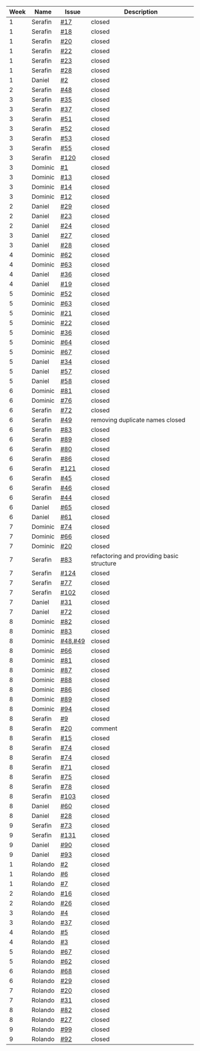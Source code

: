 | Week | Name     | Issue | Description                                     |
|------|----------|-------|-------------------------------------------------|
| 1    |Serafin|[#17](https://github.com/sopra-fs24-group-46/server/issues/17)|closed|
| 1    |Serafin|[#18](https://github.com/sopra-fs24-group-46/server/issues/18)|closed|
| 1    |Serafin|[#20](https://github.com/sopra-fs24-group-46/server/issues/20)|closed|
| 1    |Serafin|[#22](https://github.com/sopra-fs24-group-46/server/issues/22)|closed|
| 1    |Serafin|[#23](https://github.com/sopra-fs24-group-46/server/issues/23)|closed|
| 1    |Serafin|[#28](https://github.com/sopra-fs24-group-46/server/issues/28)|closed|
| 1    |Daniel|[#2](https://github.com/sopra-fs24-group-46/client/issues/2)|closed|
| 2    |Serafin|[#48](https://github.com/sopra-fs24-group-46/server/issues/48)|closed|
| 3    |Serafin|[#35](https://github.com/sopra-fs24-group-46/server/issues/35)|closed|
| 3    |Serafin|[#37](https://github.com/sopra-fs24-group-46/server/issues/37)|closed|
| 3    |Serafin|[#51](https://github.com/sopra-fs24-group-46/server/issues/51)|closed|
| 3    |Serafin|[#52](https://github.com/sopra-fs24-group-46/server/issues/52)|closed|
| 3    |Serafin|[#53](https://github.com/sopra-fs24-group-46/server/issues/53)|closed|
| 3    |Serafin|[#55](https://github.com/sopra-fs24-group-46/server/issues/55)|closed|
| 3    |Serafin|[#120](https://github.com/sopra-fs24-group-46/server/issues/120)|closed|
| 3    |Dominic|[#1](https://github.com/https://github.com/sopra-fs24-group-46/client/issues/1)|closed|
| 3    |Dominic|[#13](https://github.com/https://github.com/sopra-fs24-group-46/client/issues/13)|closed|
| 3    |Dominic|[#14](https://github.com/https://github.com/sopra-fs24-group-46/client/issues/14)|closed|
| 3    |Dominic|[#12](https://github.com/https://github.com/sopra-fs24-group-46/client/issues/12)|closed|
| 2    |Daniel|[#29](https://github.com/sopra-fs24-group-46/client/issues/29)|closed|
| 2    |Daniel|[#23](https://github.com/sopra-fs24-group-46/client/issues/23)|closed|
| 2    |Daniel|[#24](https://github.com/sopra-fs24-group-46/client/issues/24)|closed|
| 3    |Daniel|[#27](https://github.com/sopra-fs24-group-46/client/issues/27)|closed|
| 3    |Daniel|[#28](https://github.com/sopra-fs24-group-46/client/issues/28)|closed|
| 4    |Dominic|[#62](https://github.com/https://github.com/sopra-fs24-group-46/client/issues/62)|closed|
| 4    |Dominic|[#63](https://github.com/https://github.com/sopra-fs24-group-46/client/issues/63)|closed|
| 4    |Daniel|[#36](https://github.com/sopra-fs24-group-46/client/issues/36)|closed|
| 4    |Daniel|[#19](https://github.com/sopra-fs24-group-46/client/issues/19)|closed|
| 5    |Dominic|[#52](https://github.com/https://github.com/sopra-fs24-group-46/client/issues/52)|closed|
| 5    |Dominic|[#63](https://github.com/https://github.com/sopra-fs24-group-46/client/issues/63)|closed|
| 5    |Dominic|[#21](https://github.com/https://github.com/sopra-fs24-group-46/client/issues/21)|closed|
| 5    |Dominic|[#22](https://github.com/https://github.com/sopra-fs24-group-46/client/issues/22)|closed|
| 5    |Dominic|[#36](https://github.com/https://github.com/sopra-fs24-group-46/client/issues/36)|closed|
| 5    |Dominic|[#64](https://github.com/https://github.com/sopra-fs24-group-46/client/issues/64)|closed|
| 5    |Dominic|[#67](https://github.com/https://github.com/sopra-fs24-group-46/client/issues/67)|closed|
| 5    |Daniel|[#34](https://github.com/sopra-fs24-group-46/client/issues/34)|closed|
| 5    |Daniel|[#57](https://github.com/sopra-fs24-group-46/client/issues/57)|closed|
| 5    |Daniel|[#58](https://github.com/sopra-fs24-group-46/client/issues/58)|closed|
| 6    |Dominic|[#81](https://github.com/https://github.com/sopra-fs24-group-46/client/issues/81)|closed|
| 6    |Dominic|[#76](https://github.com/https://github.com/sopra-fs24-group-46/client/issues/76)|closed|
| 6    |Serafin|[#72](https://github.com/sopra-fs24-group-46/server/issues/72)|closed|
| 6    |Serafin|[#49](https://github.com/sopra-fs24-group-46/server/issues/49)|removing duplicate names closed|
| 6    |Serafin|[#83](https://github.com/sopra-fs24-group-46/server/issues/83)|closed|
| 6    |Serafin|[#89](https://github.com/sopra-fs24-group-46/server/issues/89)|closed|
| 6    |Serafin|[#80](https://github.com/sopra-fs24-group-46/server/issues/80)|closed|
| 6    |Serafin|[#86](https://github.com/sopra-fs24-group-46/server/issues/86)|closed|
| 6    |Serafin|[#121](https://github.com/sopra-fs24-group-46/server/issues/121)|closed|
| 6    |Serafin|[#45](https://github.com/sopra-fs24-group-46/client/issues/45)|closed|
| 6    |Serafin|[#46](https://github.com/sopra-fs24-group-46/client/issues/46)|closed|
| 6    |Serafin|[#44](https://github.com/sopra-fs24-group-46/client/issues/44)|closed|
| 6    |Daniel|[#65](https://github.com/sopra-fs24-group-46/client/issues/65)|closed|
| 6    |Daniel|[#61](https://github.com/sopra-fs24-group-46/client/issues/61)|closed|
| 7    |Dominic|[#74](https://github.com/https://github.com/sopra-fs24-group-46/client/issues/74)|closed|
| 7    |Dominic|[#66](https://github.com/https://github.com/sopra-fs24-group-46/client/issues/66)|closed|
| 7    |Dominic|[#20](https://github.com/https://github.com/sopra-fs24-group-46/client/issues/20)|closed|
| 7    |Serafin|[#83](https://github.com/sopra-fs24-group-46/client/issues/83)|refactoring and providing basic structure|
| 7    |Serafin|[#124](https://github.com/sopra-fs24-group-46/server/issues/124)|closed|
| 7    |Serafin|[#77](https://github.com/sopra-fs24-group-46/server/issues/77)|closed|
| 7    |Serafin|[#102](https://github.com/sopra-fs24-group-46/client/issues/102)|closed|
| 7    |Daniel|[#31](https://github.com/sopra-fs24-group-46/client/issues/31)|closed|
| 7    |Daniel|[#72](https://github.com/sopra-fs24-group-46/client/issues/72)|closed|
| 8    |Dominic|[#82](https://github.com/https://github.com/sopra-fs24-group-46/client/issues/82)|closed|
| 8    |Dominic|[#83](https://github.com/https://github.com/sopra-fs24-group-46/client/issues/83)|closed|
| 8    |Dominic|[#48](https://github.com/https://github.com/sopra-fs24-group-46/client/issues/49),[#49](https://github.com/https://github.com/sopra-fs24-group-46/client/issues/49)|closed|
| 8    |Dominic|[#66](https://github.com/https://github.com/sopra-fs24-group-46/client/issues/66)|closed|
| 8    |Dominic|[#81](https://github.com/https://github.com/sopra-fs24-group-46/client/issues/81)|closed|
| 8    |Dominic|[#87](https://github.com/https://github.com/sopra-fs24-group-46/client/issues/87)|closed|
| 8    |Dominic|[#88](https://github.com/https://github.com/sopra-fs24-group-46/client/issues/88)|closed|
| 8    |Dominic|[#86](https://github.com/https://github.com/sopra-fs24-group-46/client/issues/86)|closed|
| 8    |Dominic|[#89](https://github.com/https://github.com/sopra-fs24-group-46/client/issues/89)|closed|
| 8    |Dominic|[#94](https://github.com/https://github.com/sopra-fs24-group-46/client/issues/94)|closed|
| 8    |Serafin|[#9](https://github.com/sopra-fs24-group-46/server/issues/9)|closed|
| 8    |Serafin|[#20](https://github.com/sopra-fs24-group-46/client/issues/20)|comment| 
| 8    |Serafin|[#15](https://github.com/sopra-fs24-group-46/client/issues/15)|closed|
| 8    |Serafin|[#74](https://github.com/sopra-fs24-group-46/server/issues/74)|closed|
| 8    |Serafin|[#74](https://github.com/sopra-fs24-group-46/client/issues/74)|closed|
| 8    |Serafin|[#71](https://github.com/sopra-fs24-group-46/client/issues/71)|closed|
| 8    |Serafin|[#75](https://github.com/sopra-fs24-group-46/client/issues/75)|closed|
| 8    |Serafin|[#78](https://github.com/sopra-fs24-group-46/client/issues/78)|closed|
| 8    |Serafin|[#103](https://github.com/sopra-fs24-group-46/client/issues/103)|closed|
| 8    |Daniel|[#60](https://github.com/sopra-fs24-group-46/client/issues/60)|closed|
| 8    |Daniel|[#28](https://github.com/sopra-fs24-group-46/client/issues/28)|closed|
| 9    |Serafin|[#73](https://github.com/sopra-fs24-group-46/client/issues/73)|closed|
| 9    |Serafin|[#131](https://github.com/sopra-fs24-group-46/server/issues/131)|closed|
| 9    |Daniel|[#90](https://github.com/sopra-fs24-group-46/client/issues/90)|closed|
| 9    |Daniel|[#93](https://github.com/sopra-fs24-group-46/client/issues/93)|closed|
| 1    | Rolando  | [#2](https://github.com/sopra-fs24-group-46/client/issues/2)| closed                                          |
| 1    | Rolando  | [#6](https://github.com/sopra-fs24-group-46/client/issues/6)| closed                                          |
| 1    | Rolando  | [#7](https://github.com/sopra-fs24-group-46/client/issues/7)     | closed                                          |
| 2    | Rolando  | [#16](https://github.com/sopra-fs24-group-46/client/issues/16)    | closed                                          |
| 2    | Rolando  | [#26](https://github.com/sopra-fs24-group-46/client/issues/26)  | closed|
| 3    | Rolando  | [#4](https://github.com/sopra-fs24-group-46/client/issues/6)| closed                                          |
| 3    | Rolando  | [#37](https://github.com/sopra-fs24-group-46/client/issues/37)| closed                                          |
| 4    | Rolando  | [#5](https://github.com/sopra-fs24-group-46/server/issues/5)| closed                                          |
| 4    | Rolando  | [#3](https://github.com/sopra-fs24-group-46/server/issues/3)| closed                                          |
| 5    | Rolando  | [#67](https://github.com/sopra-fs24-group-46/client/issues/67)| closed                                          |
| 5    | Rolando  | [#62](https://github.com/sopra-fs24-group-46/client/issues/62)| closed                                          |
| 6    | Rolando  | [#68](https://github.com/sopra-fs24-group-46/client/issues/68)| closed                                          |
| 6    | Rolando  | [#29](https://github.com/sopra-fs24-group-46/client/issues/29)| closed                                          |
| 7    | Rolando  | [#20](https://github.com/sopra-fs24-group-46/client/issues/20)| closed                                          |
| 7    | Rolando  | [#31](https://github.com/sopra-fs24-group-46/client/issues/31)| closed                                          |
| 8    | Rolando  | [#82](https://github.com/sopra-fs24-group-46/client/issues/82)| closed                                          |
| 8    | Rolando  | [#27](https://github.com/sopra-fs24-group-46/client/issues/27)| closed                                          |
| 9    | Rolando  | [#99](https://github.com/sopra-fs24-group-46/client/issues/99)   | closed                                          |
| 9    | Rolando  | [#92](https://github.com/sopra-fs24-group-46/client/issues/92)   | closed                                          |

















